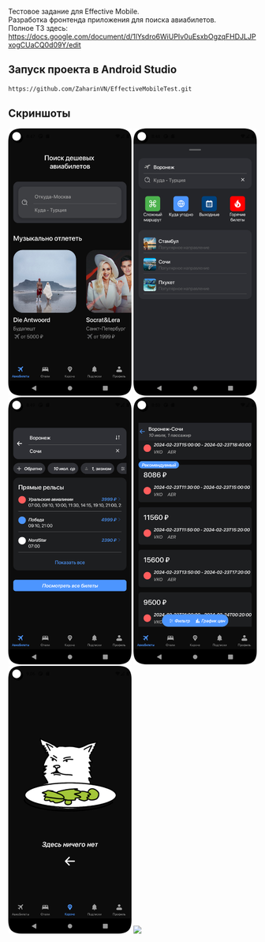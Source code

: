 Тестовое задание для Effective Mobile.   
Разработка фронтенда приложения для поиска авиабилетов.      
Полное ТЗ здесь:   https://docs.google.com/document/d/1lYsdro6WiUPIv0uEsxbOgzqFHDJLJPxogCUaCQ0d09Y/edit

## Запуск проекта в Android Studio

```bash
https://github.com/ZaharinVN/EffectiveMobileTest.git
```
## Скриншоты
<p float="left">
    <img src="https://github.com/ZaharinVN/EffectiveMobileTest/blob/dev/Screenshot_1.png" width="250"> 
    <img src="https://github.com/ZaharinVN/EffectiveMobileTest/blob/dev/Screenshot_2.png" width="250"> 
    <img src="https://github.com/ZaharinVN/EffectiveMobileTest/blob/dev/Screenshot_3.png" width="250"> 
    <img src="https://github.com/ZaharinVN/EffectiveMobileTest/blob/dev/Screenshot_4.png" width="250"> 
    <img src="https://github.com/ZaharinVN/EffectiveMobileTest/blob/dev/Screenshot_5.png" width="250"> 
    <img src="https://github.com/ZaharinVN/EffectiveMobileTest/blob/dev/Screenshot_6.png" width="250"> 
</p> 
